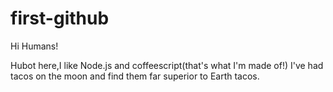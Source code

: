 # first-github

Hi Humans!

Hubot here,I like Node.js and coffeescript(that's what I'm made of!)
I've had tacos on the moon and find them far superior to Earth tacos.
